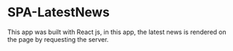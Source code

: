 # SPA-LatestNews
This app was built with React js, in this app, the latest news is rendered on the page by requesting the server.
